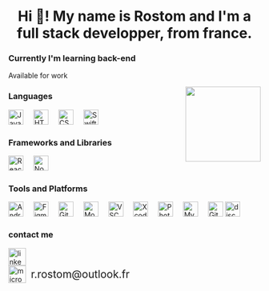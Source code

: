 <h1 align="center">Hi 👋! My name is Rostom and I'm a full stack developper, from france.</h1>

<h3>Currently I'm learning back-end</h3>

<p>Available for work</p>

<img align="right" height="150" src="https://media1.tenor.com/m/DimzPZMypFcAAAAd/laptop.gif"  />

### Languages

<div align="left">
  <img src="https://cdn.jsdelivr.net/gh/devicons/devicon/icons/javascript/javascript-original.svg" height="30" alt="JavaScript logo" title="JavaScript" />
  <img width="12" />
  <img src="https://cdn.jsdelivr.net/gh/devicons/devicon/icons/html5/html5-original.svg" height="30" alt="HTML5 logo" title="HTML5" />
  <img width="12" />
  <img src="https://cdn.jsdelivr.net/gh/devicons/devicon/icons/css3/css3-original.svg" height="30" alt="CSS3 logo" title="CSS3" />
  <img width="12" />
  <img src="https://cdn.jsdelivr.net/gh/devicons/devicon/icons/swift/swift-original.svg" height="30" alt="Swift logo" title="Swift" />
</div>

### Frameworks and Libraries

<div align="left">
  <img src="https://cdn.jsdelivr.net/gh/devicons/devicon/icons/react/react-original.svg" height="30" alt="React logo" title="React" />
  <img width="12" />
  <img src="https://cdn.jsdelivr.net/gh/devicons/devicon/icons/nodejs/nodejs-original.svg" height="30" alt="Node.js logo" title="Node.js" />
</div>

### Tools and Platforms

<div align="left">
  <img src="https://cdn.jsdelivr.net/gh/devicons/devicon/icons/android/android-original.svg" height="30" alt="Android logo" title="Android" />
  <img width="12" />
  <img src="https://cdn.jsdelivr.net/gh/devicons/devicon/icons/figma/figma-original.svg" height="30" alt="Figma logo" title="Figma" />
  <img width="12" />
  <img src="https://img.icons8.com/?size=100&id=AZOZNnY73haj&format=png&color=000000" height="30" alt="GitHub logo" title="GitHub" />
  <img width="12" />
  <img src="https://cdn.jsdelivr.net/gh/devicons/devicon/icons/mongodb/mongodb-original.svg" height="30" alt="MongoDB logo" title="MongoDB" />
  <img width="12" />
  <img src="https://cdn.jsdelivr.net/gh/devicons/devicon/icons/vscode/vscode-original.svg" height="30" alt="VSCode logo" title="Visual Studio Code" />
  <img width="12" />
  <img src="https://cdn.jsdelivr.net/gh/devicons/devicon/icons/xcode/xcode-original.svg" height="30" alt="Xcode logo" title="Xcode" />
  <img width="12" />
  <img src="https://github.com/rostom44/rostom44/assets/137897611/0d7d8979-ee44-433e-a467-cf22e10732f0" height="30" alt="Photoshop logo" title="Photoshop" />
  <img width="12" />
  <img src="https://cdn.jsdelivr.net/gh/devicons/devicon/icons/mysql/mysql-original.svg" height="30" alt="MySQL logo" title="MySQL" />
  <img width="12" />
  <img src="https://cdn.jsdelivr.net/gh/devicons/devicon/icons/git/git-original.svg" height="30" alt="Git logo" title="Git" />
   <img src="https://img.icons8.com/?size=100&id=30998&format=png&color=000000" height="30" alt="discord logo"  />
</div>

### contact me

<div align="left">
  <a href="https://www.linkedin.com/in/rostom-rekik/" target="_blank">
    <img src="https://img.shields.io/static/v1?message=LinkedIn&logo=linkedin&label=&color=0077B5&logoColor=white&labelColor=&style=for-the-badge" height="35" alt="linkedin logo"  />
  </a>
<div style="display: flex; align-items: center;">
    <a href="mailto:r.rostom@outlook.fr">
        <img src="https://img.shields.io/static/v1?message=Outlook&logo=microsoft-outlook&label=&color=0078D4&logoColor=white&labelColor=&style=for-the-badge" height="35" alt="microsoft-outlook logo" />
    </a>
    <span style="margin-left: 10px; font-size: 1.5em;">r.rostom@outlook.fr</span>
</div>
</div>

###

<div align="left">
</div>

